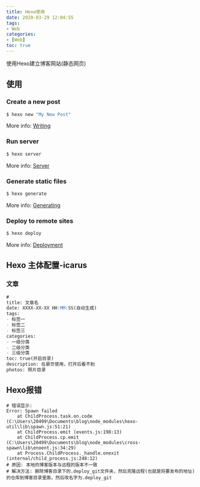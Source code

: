 ```yaml
---
title: Hexo使用
date: 2020-03-29 12:04:55
tags: 
- Web
categories:
- [Web]
toc: true
---
```

使用Hexo建立博客网站(静态网页)
<!--more-->
## 使用

### Create a new post

``` bash
$ hexo new "My New Post"
```

More info: [Writing](https://hexo.io/docs/writing.html)

### Run server

``` bash
$ hexo server
```

More info: [Server](https://hexo.io/docs/server.html)

### Generate static files

``` bash
$ hexo generate
```

More info: [Generating](https://hexo.io/docs/generating.html)

### Deploy to remote sites

``` bash
$ hexo deploy
```

More info: [Deployment](https://hexo.io/docs/one-command-deployment.html)

## Hexo 主体配置-icarus

### 文章

```markdown
#
title: 文章名
date: XXXX-XX-XX HH:MM:SS(自动生成)
tags: 
- 标签一
- 标签二
- 标签三
categories:
- 一级分类
- 二级分类
- 三级分类
toc: true(开启目录)
description: 在扉页使用，打开后看不到
photos: 照片目录 
```

## Hexo报错

```shell
# 错误显示:
Error: Spawn failed
    at ChildProcess.task.on.code (C:\Users\20499\Documents\blog\node_modules\hexo-util\lib\spawn.js:51:21)
    at ChildProcess.emit (events.js:198:13)
    at ChildProcess.cp.emit (C:\Users\20499\Documents\blog\node_modules\cross-spawn\lib\enoent.js:34:29)
    at Process.ChildProcess._handle.onexit (internal/child_process.js:248:12)
# 原因: 本地的博客版本与远程的版本不一致
# 解决方法: 删除博客目录下的.deploy_git文件夹，然后克隆远程(也就是将要发布的地址)的仓库到博客目录里面，然后改名字为.deploy_git
```
